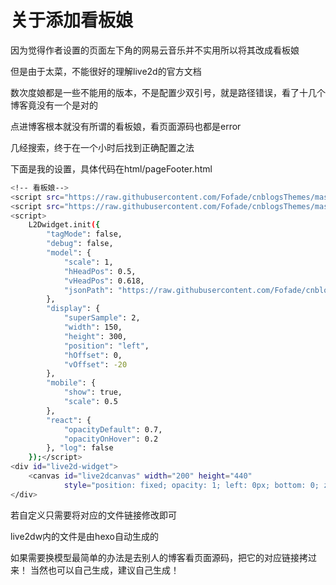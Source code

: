 # 关于添加看板娘

因为觉得作者设置的页面左下角的网易云音乐并不实用所以将其改成看板娘

但是由于太菜，不能很好的理解live2d的官方文档

数次度娘都是一些不能用的版本，不是配置少双引号，就是路径错误，看了十几个博客竟没有一个是对的

点进博客根本就没有所谓的看板娘，看页面源码也都是error

几经搜索，终于在一个小时后找到正确配置之法

下面是我的设置，具体代码在html/pageFooter.html
```bash
<!-- 看板娘-->
<script src="https://raw.githubusercontent.com/Fofade/cnblogsThemes/master/live2dw/lib/L2Dwidget.min.js"></script> 
<script src="https://raw.githubusercontent.com/Fofade/cnblogsThemes/master/live2dw/lib/L2Dwidget.0.min.js"></script>
<script>
    L2Dwidget.init({
        "tagMode": false,
        "debug": false,
        "model": {
            "scale": 1,
            "hHeadPos": 0.5,
            "vHeadPos": 0.618,
            "jsonPath": "https://raw.githubusercontent.com/Fofade/cnblogsThemes/master/live2dw/assets/z16.model.json"
        },
        "display": {
            "superSample": 2,
            "width": 150,
            "height": 300,
            "position": "left",
            "hOffset": 0,
            "vOffset": -20
        },
        "mobile": {
            "show": true,
            "scale": 0.5
        },
        "react": {
            "opacityDefault": 0.7,
            "opacityOnHover": 0.2
        }, "log": false
    });</script>
<div id="live2d-widget">
    <canvas id="live2dcanvas" width="200" height="440"
            style="position: fixed; opacity: 1; left: 0px; bottom: 0; z-index: 99999; pointer-events: none;"></canvas>
</div>
```

若自定义只需要将对应的文件链接修改即可

live2dw内的文件是由hexo自动生成的

如果需要换模型最简单的办法是去别人的博客看页面源码，把它的对应链接拷过来！
当然也可以自己生成，建议自己生成！